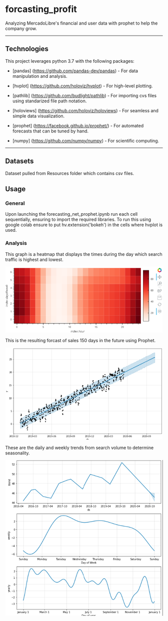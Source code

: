 # forcasting_profit
Analyzing MercadoLibre's financial and user data with prophet to help the company grow.

---

## Technologies

This project leverages python 3.7 with the following packages:

* [pandas] (https://github.com/pandas-dev/pandas) - For data manipulation and analysis.

* [hvplot] (https://github.com/holoviz/hvplot) - For high-level plotting.

* [pathlib] (https://github.com/budlight/pathlib) - For importing cvs files using standarized file path notation.

* [holoviews] (https://github.com/holoviz/holoviews) - For seamless and simple data visualization.

* [prophet] (https://facebook.github.io/prophet/) - For automated forecasts that can be tuned by hand.

* [numpy] (https://github.com/numpy/numpy) - For scientific computing.

---

## Datasets

Dataset pulled from Resources folder which contains csv files.

## Usage

### General

Upon launching the forecasting_net_prophet.ipynb run each cell sequentially, ensuring to import the required libraries. To run this using google colab ensure to put hv.extension('bokeh') in the cells where hvplot is used.

### Analysis

This graph is a heatmap that displays the times during the day which search traffic is highest and lowest.

![Heat_Map](Images/heatmap.png)

This is the resulting forcast of sales 150 days in the future using Prophet.

![sales](Images/sales.png)


These are the daily and weekly trends from search volume to determine seasonality.

![trends](Images/trends.png)



